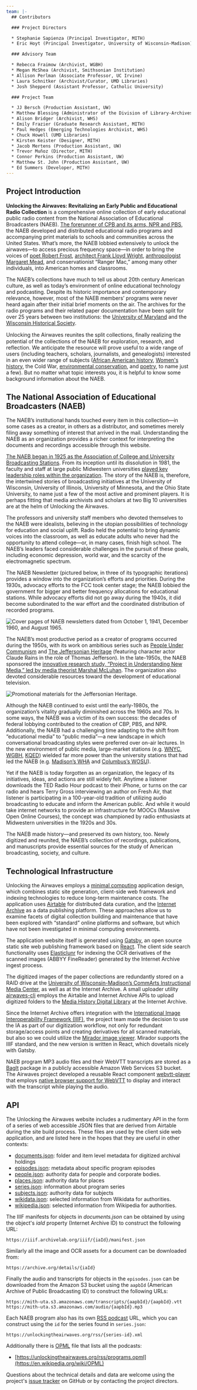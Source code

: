 ```yaml
---
team: |-
  ## Contributors

  ### Project Directors

  * Stephanie Sapienza (Principal Investigator, MITH)
  * Eric Hoyt (Principal Investigator, University of Wisconsin-Madison)

  ### Advisory Team

  * Rebecca Fraimow (Archivist, WGBH)
  * Megan McShea (Archivist, Smithsonian Institution)
  * Allison Perlman (Associate Professor, UC Irvine)
  * Laura Schnitker (Archivist/Curator, UMD Libraries)
  * Josh Shepperd (Assistant Professor, Catholic University)

  ### Project Team

  * JJ Bersch (Production Assistant, UW)
  * Matthew Blessing (Administrator of the Division of Library-Archives, WHS)
  * Alison Bridger (Archivist, WHS)
  * Emily Frazier (Graduate Research Assistant, MITH)
  * Paul Hedges (Emerging Technologies Archivist, WHS)
  * Chuck Howell (UMD Libraries)
  * Kirsten Keister (Designer, MITH)
  * Jacob Mertens (Production Assistant, UW)
  * Trevor Muñoz (Director, MITH)
  * Connor Perkins (Production Assistant, UW)
  * Matthew St. John (Production Assistant, UW)
  * Ed Summers (Developer, MITH)
---
```


## Project Introduction

**Unlocking the Airwaves: Revitalizing an Early Public and Educational Radio Collection** is a comprehensive online collection of early educational public radio content from the National Association of Educational Broadcasters (NAEB). [The forerunner of CPB and its arms, NPR and PBS](/exhibits/origins-of-the-naeb-and-educational-media/), the NAEB developed and distributed educational radio programs and accompanying print materials to schools and communities across the United States. What’s more, the NAEB lobbied extensively to unlock the airwaves—to access precious frequency space—in order to bring the voices of [poet Robert Frost](/exhibits/poetry-programming-in-the-naeb-collection/), [architect Frank Lloyd Wright](/episode/cpb-aacip-500-dn3zx76f), [anthropologist Margaret Mead](/episode/cpb-aacip-500-hx15rn7k), and conservationist “Ranger Mac,” among many other individuals, into American homes and classrooms.

The NAEB’s collections have much to tell us about 20th century American culture, as well as today’s environment of online educational technology and podcasting. Despite its historic importance and contemporary relevance, however, most of the NAEB members’ programs were never heard again after their initial brief moments on the air. The archives for the radio programs and their related paper documentation have been split for over 25 years between two institutions: the [University of Maryland](https://www.lib.umd.edu/univarchives/about-us) and the [Wisconsin Historical Society](https://www.wisconsinhistory.org).

Unlocking the Airwaves reunites the split collections, ﬁnally realizing the potential of the collections of the NAEB for exploration, research, and reflection. We anticipate the resource will prove useful to a wide range of users (including teachers, scholars, journalists, and genealogists) interested in an even wider range of subjects ([African American history](/search/?f=subject:African%20American%20History), [Women's history](/search/?f=subject:Women%27s%20History), the Cold War, [environmental conservation](/search/?f=subject:Ecology%20&%20the%20Environment), and [poetry](/exhibits/poetry-programming-in-the-naeb-collection/), to name just a few). But no matter what topic interests you, it is helpful to know some background information about the NAEB.

## The National Association of Educational Broadcasters (NAEB)

The NAEB’s institutional hands touched every item in this collection—in some cases as a creator, in others as a distributor, and sometimes merely filing away something of interest that arrived in the mail. Understanding the NAEB as an organization provides a richer context for interpreting the documents and recordings accessible through this website.

[The NAEB began in 1925 as the Association of College and University Broadcasting Stations](/exhibits/origins-of-the-naeb-and-educational-media/). From its inception until its dissolution in 1981, the faculty and staff at large public Midwestern universities [played key leadership roles within the organization](/exhibits/the-organizational-structure-of-the-naeb/). The story of the NAEB is, therefore, the intertwined stories of broadcasting initiatives at the University of Wisconsin, University of Illinois, University of Minnesota, and the Ohio State University, to name just a few of the most active and prominent players. It is perhaps fitting that media archivists and scholars at two Big 10 universities are at the helm of Unlocking the Airwaves.

The professors and university staff members who devoted themselves to the NAEB were idealists, believing in the utopian possibilities of technology for education and social uplift. Radio held the potential to bring dynamic voices into the classroom, as well as educate adults who never had the opportunity to attend college—or, in many cases, finish high school. The NAEB’s leaders faced considerable challenges in the pursuit of these goals, including economic depression, world war, and the scarcity of the electromagnetic spectrum.

The NAEB Newsletter (pictured below, in three of its typographic iterations) provides a window into the organization’s efforts and priorities. During the 1930s, advocacy efforts to the FCC took center stage; the NAEB lobbied the government for bigger and better frequency allocations for educational stations. While advocacy efforts did not go away during the 1940s, it did become subordinated to the war effort and the coordinated distribution of recorded programs.

![Cover pages of NAEB newsletters dated from October 1, 1941, December 1960, and August 1965.](../../images/naeb_newsletter_covers.jpg)

The NAEB’s most productive period as a creator of programs occurred during the 1950s, with its work on ambitious series such as [People Under Communism](/programs/people-under-communism) and [The Jeffersonian Heritage](/programs/the-jeffersonian-heritage) (featuring character actor Claude Rains in the role of Thomas Jefferson). In the late-1950s, the NAEB sponsored the [innovative research study, “Project in Understanding New Media,” led by media theorist Marshal McLuhan](/exhibits/marshall-mcluhan-and-the-understanding-media-project/). The organization also devoted considerable resources toward the development of educational television.

![Promotional materials for the Jeffersonian Heritage.](../../images/naeb-b072-f03_0005.jpg)

Although the NAEB continued to exist until the early-1980s, the organization’s vitality gradually diminished across the 1960s and 70s. In some ways, the NAEB was a victim of its own success: the decades of federal lobbying contributed to the creation of CBP, PBS, and NPR. Additionally, the NAEB had a challenging time adapting to the shift from “educational media” to “public media”—a new landscape in which conversational broadcasting styles were preferred over on-air lectures. In the new environment of public media, large-market stations (e.g. [WNYC](/search/?q=WNYC), [WGBH](/search/?q=WGBH), [KQED](/search/?q=KQED)) wielded far more power than the university stations that had led the NAEB (e.g. [Madison’s WHA](/search/?q=WHA) and [Columbus’s WOSU](/search/?q=WOSU)).

Yet if the NAEB is today forgotten as an organization, the legacy of its initiatives, ideas, and actions are still widely felt. Anytime a listener downloads the TED Radio Hour podcast to their iPhone, or turns on the car radio and hears Terry Gross interviewing an author on Fresh Air, that listener is participating in a 100-year-old tradition of utilizing audio broadcasting to educate and inform the American public. And while it would take internet networks to provide an infrastructure for MOOCs (Massive Open Online Courses), the concept was championed by radio enthusiasts at Midwestern universities in the 1920s and 30s.

The NAEB made history—and preserved its own history, too. Newly digitized and reunited, the NAEB’s collection of recordings, publications, and manuscripts provide essential sources for the study of American broadcasting, society, and culture.

## Technological Infrastructure

Unlocking the Airwaves employs a [minimal computing](https://go-dh.github.io/mincomp/about/) application design, which combines static site generation, client-side web framework and indexing technologies to reduce  long-term maintenance costs. The application uses [Airtable](https://airtable.com) for distributed data curation, and the [Internet Archive](https://archive.org) as a data publishing platform. These approaches allow us to examine facets of digital collection building and maintenance that have been explored with “standard” online platforms and software, but which have not been investigated in minimal computing environments.

The application website itself is generated using [Gatsby](https://www.gatsbyjs.com), an open source static site web publishing framework based on [React](https://reactjs.org). The client side search functionality uses [Elasticlunr](http://elasticlunr.com) for indexing the OCR derivatives of the scanned images (ABBYY FineReader) generated by the Internet Archive ingest process.

The digitized images of the paper collections are redundantly stored on a RAID drive at the [University of Wisconsin-Madison’s CommArts Instructional Media Center](https://commarts.wisc.edu), as well as at the Internet Archive. A small uploader utility [airwaves-cli](https://github.com/umd-mith/airwaves-cli/) employs the Airtable and Internet Archive APIs to upload digitized folders to the [Media History Digital Library](https://archive.org/details/mediahistory) at the Internet Archive.

Since the Internet Archive offers integration with the [International Image Interoperability Framework (IIIF)](https://iiif.io), the project team made the decision to use the IA as part of our digitization workflow, not only for redundant storage/access points and creating derivatives for all scanned materials, but also so we could utilize the [Mirador image viewer](https://projectmirador.org). Mirador supports the IIIF standard, and the new version is written in React, which dovetails nicely with Gatsby.

NAEB program MP3 audio files and their WebVTT transcripts are stored as a [BagIt](https://en.wikipedia.org/wiki/BagIt) package in a publicly accessible Amazon Web Services S3 bucket. The Airwaves project developed a reusable React component [webvtt-player](https://github.com/umd-mith/webvtt-player) that employs [native browser support for WebVTT](https://developer.mozilla.org/en-US/docs/Web/API/WebVTT_API) to display and interact with the transcript while playing the audio.

## API

The Unlocking the Airwaves website includes a rudimentary API in the form of a series of web accessible JSON files that are derived from Airtable during the site build process. These files are used by the client side web application, and are listed here in the hopes that they are useful in other contexts:

* [documents.json](/data/documents.json): folder and item level metadata for digitized archival holdings
* [episodes.json](/data/episodes.json): metadata about specific program episodes
* [people.json](/data/people.json): authority data for people and corporate bodies.
* [places.json](/data/places.json): authority data for places
* [series.json](/data/series.json): information about program series 
* [subjects.json](/data/subjects.json): authority data for subjects
* [wikidata.json](/data/wikidata.json): selected information from Wikidata for authorities.
* [wikipedia.json](/data/wikipedia.json): selected information from Wikipedia for authorities.

The IIIF manifests for objects in *documents.json* can be obtained by using the object's *iaId* property (Internet Archive ID) to construct the following URL: 

    https://iiif.archivelab.org/iiif/{iaId}/manifest.json
  
Similarly all the image and OCR assets for a document can be downloaded from:

    https://archive.org/details/{iaId}

Finally the audio and transcripts for objects in the `episodes.json` can be downloaded from the Amazon S3 bucket using the `aapbId` (American Archive of Public Broadcasting ID) to construct the following URLs:

    https://mith-uta.s3.amazonaws.com/transcripts/{aapbId}/{aapbId}.vtt
    https://mith-uta.s3.amazonaws.com/audio/{aapbId}.mp3

Each NAEB program also has its own [RSS podcast](https://en.wikipedia.org/wiki/Podcast) URL, which you can construct using the `id` for the series found in `series.json`:

    https://unlockingtheairwaves.org/rss/{series-id}.xml

Additionally there is [OPML](https://en.wikipedia.org/wiki/OPML) file that
lists all the podcasts:

* [https://unlockingtheairwaves.org/rss/programs.opml](https://en.wikipedia.org/wiki/OPML)

Questions about the technical details and data are welcome using the project's [issue tracker](https://github.com/umd-mith/airwaves/issues/) on GitHub or by contacting the project directors.
